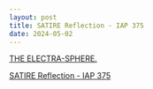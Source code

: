 ```yaml
---
layout: post
title: SATIRE Reflection - IAP 375
date: 2024-05-02
---
```


[THE ELECTRA-SPHERE.](https://youtu.be/ASWWKPZg_c0)

<object data="/pdf/2024-05-02.IAP.375.Final.Reflection.pdf" width="640" height="800" type='application/pdf'></object>

<a href="/pdf/2024-05-02.IAP.375.Final.Reflection.pdf" target="_blank">SATIRE Reflection - IAP 375</a>
